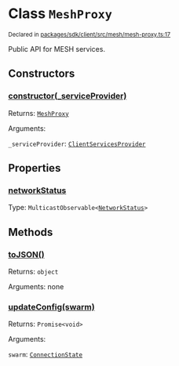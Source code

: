 # Class `MeshProxy`
<sub>Declared in [packages/sdk/client/src/mesh/mesh-proxy.ts:17](https://github.com/dxos/dxos/blob/29a91026f/packages/sdk/client/src/mesh/mesh-proxy.ts#L17)</sub>


Public API for MESH services.

## Constructors
### [constructor(_serviceProvider)](https://github.com/dxos/dxos/blob/29a91026f/packages/sdk/client/src/mesh/mesh-proxy.ts#L28)




Returns: <code>[MeshProxy](/api/@dxos/client/classes/MeshProxy)</code>

Arguments: 

`_serviceProvider`: <code>[ClientServicesProvider](/api/@dxos/client/interfaces/ClientServicesProvider)</code>



## Properties
### [networkStatus](https://github.com/dxos/dxos/blob/29a91026f/packages/sdk/client/src/mesh/mesh-proxy.ts#L42)
Type: <code>MulticastObservable&lt;[NetworkStatus](/api/@dxos/client/interfaces/NetworkStatus)&gt;</code>




## Methods
### [toJSON()](https://github.com/dxos/dxos/blob/29a91026f/packages/sdk/client/src/mesh/mesh-proxy.ts#L36)




Returns: <code>object</code>

Arguments: none




### [updateConfig(swarm)](https://github.com/dxos/dxos/blob/29a91026f/packages/sdk/client/src/mesh/mesh-proxy.ts#L46)




Returns: <code>Promise&lt;void&gt;</code>

Arguments: 

`swarm`: <code>[ConnectionState](/api/@dxos/client/enums#ConnectionState)</code>


